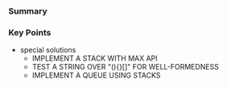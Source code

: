 ### Summary

### Key Points
* special solutions
    * IMPLEMENT A STACK WITH MAX API
    * TEST A STRING OVER "(){}[]" FOR WELL-FORMEDNESS
    * IMPLEMENT A QUEUE USING STACKS
    
